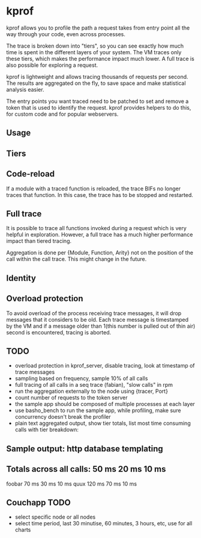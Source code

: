 # kprof

kprof allows you to profile the path a request takes from entry point
all the way through your code, even across processes.

The trace is broken down into "tiers", so you can see exactly how much
time is spent in the different layers of your system. The VM traces
only these tiers, which makes the performance impact much lower. A
full trace is also possible for exploring a request.

kprof is lightweight and allows tracing thousands of requests per
second. The results are aggregated on the fly, to save space and make
statistical analysis easier.

The entry points you want traced need to be patched to set and remove
a token that is used to identify the request. kprof provides helpers
to do this, for custom code and for popular webservers.

## Usage

## Tiers


## Code-reload

If a module with a traced function is reloaded, the trace BIFs no
longer traces that function. In this case, the trace has to be stopped
and restarted.

## Full trace

It is possible to trace all functions invoked during a request which
is very helpful in exploration. However, a full trace has a much
higher performance impact than tiered tracing.

Aggregation is done per {Module, Function, Arity} not on the position
of the call within the call trace. This might change in the future.

## Identity

## Overload protection

To avoid overload of the process receiving trace messages, it will
drop messages that it considers to be old. Each trace message is
timestamped by the VM and if a message older than 1(this number is
pulled out of thin air) second is encountered, tracing is aborted.

## TODO
 * overload protection in kprof_server, disable tracing, look at timestamp of trace messages
 * sampling based on frequency, sample 10% of all calls
 * full tracing of all calls in a seq trace (fabian), "slow calls" in rpm
 * run the aggregation externally to the node using {tracer, Port}
 * count number of requests to the token server
 * the sample app should be composed of multiple processes at each layer
 * use basho_bench to run the sample app, while profiling, make sure concurrency doesn't break the profiler
 * plain text aggregated output, show tier totals, list most time consuming calls with tier breakdown:

Sample output:
                                http    database        templating
-------------------------------------------------------------------
Totals across all calls:        50 ms   20 ms           10 ms
-------------------------------------------------------------------
foobar                          70 ms   30 ms           10 ms
quux                            120 ms  70 ms           10 ms

## Couchapp TODO
 * select specific node or all nodes
 * select time period, last 30 minutise, 60 minutes, 3 hours, etc, use for all charts
